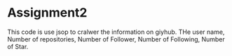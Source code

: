 # Assignment2
This code is use jsop to cralwer the information on giyhub. THe user name,  Number of repositories, Number of Follower, Number of Following, Number of Star.  
